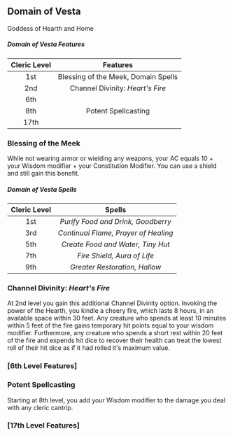 ## Domain of Vesta
Goddess of Hearth and Home

##### Domain of Vesta Features
| Cleric Level |              Features               |
| :----------: | :---------------------------------: |
|     1st      | Blessing of the Meek, Domain Spells |
|     2nd      |  Channel Divinity: *Heart's Fire*   |
|     6th      |                                     |
|     8th      |         Potent Spellcasting         |
|     17th     |                                     |

### Blessing of the Meek
While not wearing armor or wielding any weapons, your AC equals 10 + your Wisdom modifier + your Constitution Modifier. You can use a shield and still gain this benefit.

##### Domain of Vesta Spells
| Cleric Level |                Spells                |
| :----------: | :----------------------------------: |
|     1st      |  *Purify Food and Drink, Goodberry*  |
|     3rd      | *Continual Flame, Prayer of Healing* |
|     5th      |  *Create Food and Water, Tiny Hut*   |
|     7th      |     *Fire Shield, Aura of Life*      |
|     9th      |    *Greater Restoration, Hallow*     |

### Channel Divinity: *Heart's Fire*
At 2nd level you gain this additional Channel Divinity option. Invoking the power of the Hearth, you kindle a cheery fire, which lasts 8 hours, in an available space within 30 feet. Any creature who spends at least 10 minutes within 5 feet of the fire gains temporary hit points equal to your wisdom modifier. Furthermore, any creature who spends a short rest within 20 feet of the fire and expends hit dice to recover their health can treat the lowest roll of their hit dice as if it had rolled it's maximum value.

### [6th Level Features]


### Potent Spellcasting
Starting at 8th level, you add your Wisdom modifier to the damage you deal with any cleric cantrip.

### [17th Level Features]